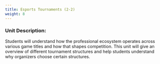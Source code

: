 ```yaml
---
title: Esports Tournaments (2-2)
weight: 8
---
```

### U﻿nit Description:

S﻿tudents will understand how the professional ecosystem operates across various game titles and how that shapes competition. This unit will give an overview of different tournament structures and help students understand why organizers choose certain structures.
